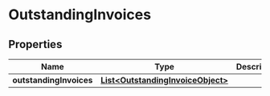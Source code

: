 

# OutstandingInvoices


## Properties

| Name | Type | Description | Notes |
|------------ | ------------- | ------------- | -------------|
|**outstandingInvoices** | [**List&lt;OutstandingInvoiceObject&gt;**](OutstandingInvoiceObject.md) |  |  |



